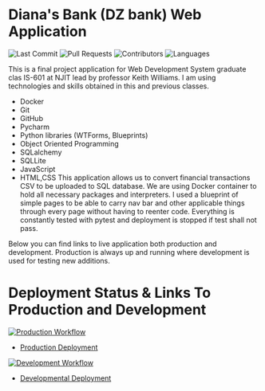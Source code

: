 # Diana's Bank (DZ bank) Web Application

![Last Commit](https://img.shields.io/github/last-commit/DianaZawislak/My-Bank---IS601?style=plastic)
![Pull Requests](https://img.shields.io/github/issues-pr/DianaZawislak/My-Bank---IS601?style=plastic)
![Contributors](https://img.shields.io/github/contributors/DianaZawislak/My-Bank---IS601?style=plastic)
![Languages](https://img.shields.io/github/languages/count/DianaZawislak/My-Bank---IS601?style=plastic) 

This is a final project application for Web Development System graduate clas IS-601 at NJIT lead by professor Keith Williams.
I am using technologies and skills obtained in this and previous classes.
* Docker
* Git
* GitHub
* Pycharm
* Python libraries (WTForms, Blueprints)
* Object Oriented Programming
* SQLalchemy
* SQLLite
* JavaScript
* HTML,CSS
This application allows us to convert financial transactions CSV to be uploaded to SQL database. We are using Docker container to hold all necessary packages and interpreters.
I used a blueprint of simple pages to be able to carry nav bar and other applicable things through every page without having to reenter code.
Everything is constantly tested with pytest and deployment is stopped if test shall not pass. 

Below you can find links to live application both production and development. Production is always up and running where development is used for testing new additions.

# Deployment Status & Links To Production and Development

[![Production Workflow](https://img.shields.io/github/workflow/status/DianaZawislak/My-Bank---IS601/Production?label=Producation&logo=Github)](https://github.com/DianaZawislak/My-Bank---IS601/actions/workflows/prod.yml)

* [Production Deployment](https://mybank-prod.herokuapp.com/)


[![Development Workflow](https://img.shields.io/github/workflow/status/DianaZawislak/My-Bank---IS601/Development?label=Development&logo=Github)](https://github.com/DianaZawislak/My-Bank---IS601/actions/workflows/dev.yml)

* [Developmental Deployment](https://mybank-dev.herokuapp.com/)
